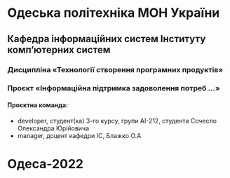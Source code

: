# Одеська політехніка МОН України
## Кафедра інформаційних систем Інституту комп’ютерних систем
### Дисципліна «Технології створення програмних продуктів»
### Проєкт «Інформаційна підтримка задоволення потреб ...»

#### Проєктна команда:
- developer, студент(ка) 3-го курсу, групи АІ-212, студента Сочесло Олександра Юрійовича
- manager, доцент кафедри ІС, Блажко О.А

# Одеса-2022
